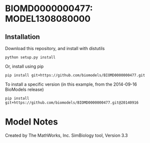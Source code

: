 # BIOMD0000000477: MODEL1308080000

## Installation

Download this repository, and install with distutils

`python setup.py install`

Or, install using pip

`pip install git+https://github.com/biomodels/BIOMD0000000477.git`

To install a specific version (in this example, from the 2014-09-16 BioModels release)

`pip install git+https://github.com/biomodels/BIOMD0000000477.git@20140916`


# Model Notes


Created by The MathWorks, Inc. SimBiology tool, Version 3.3


